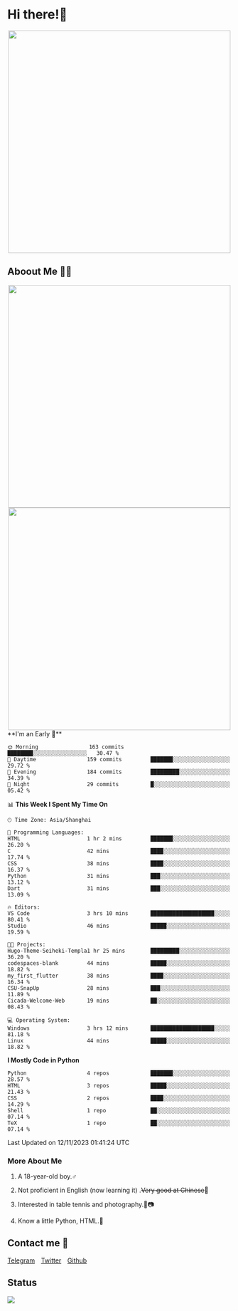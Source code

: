 # Hi there!🎉

<div align=center><img src="https://count.getloli.com/get/@Cicada000?theme=moebooru" width=500px></div>

## Aboout Me 👀💦

<div align=center>
<img src="https://github-readme-stats.vercel.app/api?username=Cicada000&show_icons=true&theme=tokyonight" width=500px>
<br>
<img src="https://github-readme-stats.vercel.app/api/top-langs/?username=Cicada000&show_icons=true&theme=tokyonight&layout=compact" width=500px>
</div>
<!--START_SECTION:waka-->
**I'm an Early 🐤** 

```text
🌞 Morning                163 commits         ████████░░░░░░░░░░░░░░░░░   30.47 % 
🌆 Daytime                159 commits         ███████░░░░░░░░░░░░░░░░░░   29.72 % 
🌃 Evening                184 commits         █████████░░░░░░░░░░░░░░░░   34.39 % 
🌙 Night                  29 commits          █░░░░░░░░░░░░░░░░░░░░░░░░   05.42 % 
```


📊 **This Week I Spent My Time On** 

```text
🕑︎ Time Zone: Asia/Shanghai

💬 Programming Languages: 
HTML                     1 hr 2 mins         ███████░░░░░░░░░░░░░░░░░░   26.20 % 
C                        42 mins             ████░░░░░░░░░░░░░░░░░░░░░   17.74 % 
CSS                      38 mins             ████░░░░░░░░░░░░░░░░░░░░░   16.37 % 
Python                   31 mins             ███░░░░░░░░░░░░░░░░░░░░░░   13.12 % 
Dart                     31 mins             ███░░░░░░░░░░░░░░░░░░░░░░   13.09 % 

🔥 Editors: 
VS Code                  3 hrs 10 mins       ████████████████████░░░░░   80.41 % 
Studio                   46 mins             █████░░░░░░░░░░░░░░░░░░░░   19.59 % 

🐱‍💻 Projects: 
Hugo-Theme-Seiheki-Templa1 hr 25 mins        █████████░░░░░░░░░░░░░░░░   36.20 % 
codespaces-blank         44 mins             █████░░░░░░░░░░░░░░░░░░░░   18.82 % 
my_first_flutter         38 mins             ████░░░░░░░░░░░░░░░░░░░░░   16.34 % 
CSU-SnapUp               28 mins             ███░░░░░░░░░░░░░░░░░░░░░░   11.89 % 
Cicada-Welcome-Web       19 mins             ██░░░░░░░░░░░░░░░░░░░░░░░   08.43 % 

💻 Operating System: 
Windows                  3 hrs 12 mins       ████████████████████░░░░░   81.18 % 
Linux                    44 mins             █████░░░░░░░░░░░░░░░░░░░░   18.82 % 
```

**I Mostly Code in Python** 

```text
Python                   4 repos             ███████░░░░░░░░░░░░░░░░░░   28.57 % 
HTML                     3 repos             █████░░░░░░░░░░░░░░░░░░░░   21.43 % 
CSS                      2 repos             ████░░░░░░░░░░░░░░░░░░░░░   14.29 % 
Shell                    1 repo              ██░░░░░░░░░░░░░░░░░░░░░░░   07.14 % 
TeX                      1 repo              ██░░░░░░░░░░░░░░░░░░░░░░░   07.14 % 
```




 Last Updated on 12/11/2023 01:41:24 UTC
<!--END_SECTION:waka-->

### More About Me

1. A 18-year-old boy.♂

2. Not proficient in English (now learning it) .~~Very good at Chinese~~🤣

3. Interested in table tennis and photography.🏓📷

4. Know a little Python, HTML.🐍


## Contact me 💬

[Telegram](https://t.me/CicadaLYW)&emsp;[Twitter](https://twitter.com/Cicada0001)&emsp;[Github](https://github.com/Cicada000)

## Status
<img src="https://weather-icon.journeyad.repl.co/@hangzhou?v=1" align="left">







